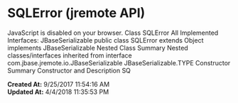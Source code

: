 # SQLError (jremote API)

JavaScript is disabled on your browser. Class SQLError All Implemented Interfaces: JBaseSerializable public class SQLError extends Object implements JBaseSerializable Nested Class Summary Nested classes/interfaces inherited from interface com.jbase.jremote.io.JBaseSerializable JBaseSerializable.TYPE Constructor Summary Constructor and Description SQ  

**Created At:** 9/25/2017 11:54:16 AM  
**Updated At:** 4/4/2018 11:35:53 PM  

